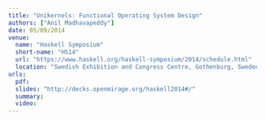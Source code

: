 ```yaml
---
title: "Unikernels: Functional Operating System Design"
authors: ["Anil Madhavapeddy"]
date: 05/09/2014
venue:
  name: "Haskell Symposium"
  short-name: "HS14"
  url: "https://www.haskell.org/haskell-symposium/2014/schedule.html"
  location: "Swedish Exhibition and Congress Centre, Gothenburg, Sweden"
urls:
  pdf:
  slides: "http://decks.openmirage.org/haskell2014#/"
  summary:
  video:
---
```

